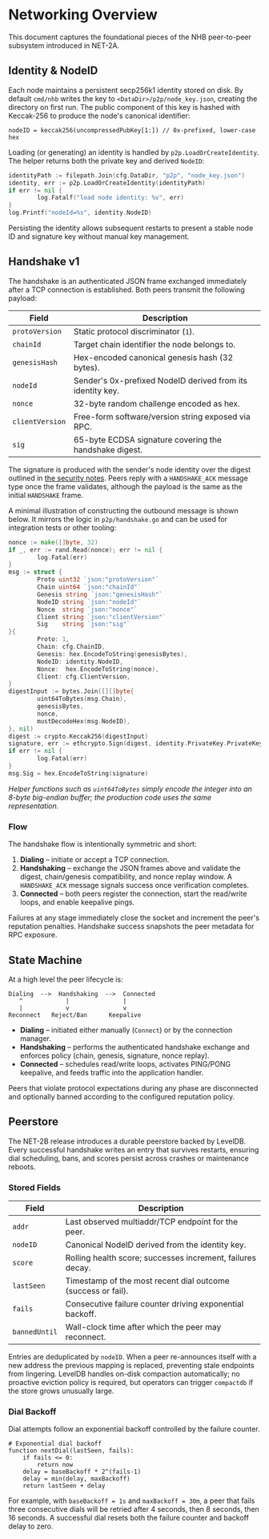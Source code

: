 # Networking Overview

This document captures the foundational pieces of the NHB peer-to-peer
subsystem introduced in NET-2A.

## Identity & NodeID

Each node maintains a persistent secp256k1 identity stored on disk. By default
`cmd/nhb` writes the key to `<DataDir>/p2p/node_key.json`, creating the directory
on first run. The public component of this key is hashed with Keccak-256 to
produce the node's canonical identifier:

```
nodeID = keccak256(uncompressedPubKey[1:]) // 0x-prefixed, lower-case hex
```

Loading (or generating) an identity is handled by `p2p.LoadOrCreateIdentity`. The
helper returns both the private key and derived `NodeID`:

```go
identityPath := filepath.Join(cfg.DataDir, "p2p", "node_key.json")
identity, err := p2p.LoadOrCreateIdentity(identityPath)
if err != nil {
        log.Fatalf("load node identity: %v", err)
}
log.Printf("nodeId=%s", identity.NodeID)
```

Persisting the identity allows subsequent restarts to present a stable node ID
and signature key without manual key management.

## Handshake v1

The handshake is an authenticated JSON frame exchanged immediately after a TCP
connection is established. Both peers transmit the following payload:

| Field | Description |
| ----- | ----------- |
| `protoVersion` | Static protocol discriminator (`1`). |
| `chainId` | Target chain identifier the node belongs to. |
| `genesisHash` | Hex-encoded canonical genesis hash (32 bytes). |
| `nodeId` | Sender's 0x-prefixed NodeID derived from its identity key. |
| `nonce` | 32-byte random challenge encoded as hex. |
| `clientVersion` | Free-form software/version string exposed via RPC. |
| `sig` | 65-byte ECDSA signature covering the handshake digest. |

The signature is produced with the sender's node identity over the digest
outlined in [the security notes](./security.md). Peers reply with a
`HANDSHAKE_ACK` message type once the frame validates, although the payload is
the same as the initial `HANDSHAKE` frame.

A minimal illustration of constructing the outbound message is shown below. It
mirrors the logic in `p2p/handshake.go` and can be used for integration tests or
other tooling:

```go
nonce := make([]byte, 32)
if _, err := rand.Read(nonce); err != nil {
        log.Fatal(err)
}
msg := struct {
        Proto uint32 `json:"protoVersion"`
        Chain uint64 `json:"chainId"`
        Genesis string `json:"genesisHash"`
        NodeID string `json:"nodeId"`
        Nonce  string `json:"nonce"`
        Client string `json:"clientVersion"`
        Sig    string `json:"sig"`
}{
        Proto: 1,
        Chain: cfg.ChainID,
        Genesis: hex.EncodeToString(genesisBytes),
        NodeID: identity.NodeID,
        Nonce:  hex.EncodeToString(nonce),
        Client: cfg.ClientVersion,
}
digestInput := bytes.Join([][]byte{
        uint64ToBytes(msg.Chain),
        genesisBytes,
        nonce,
        mustDecodeHex(msg.NodeID),
}, nil)
digest := crypto.Keccak256(digestInput)
signature, err := ethcrypto.Sign(digest, identity.PrivateKey.PrivateKey)
if err != nil {
        log.Fatal(err)
}
msg.Sig = hex.EncodeToString(signature)
```

*Helper functions such as `uint64ToBytes` simply encode the integer into an
8-byte big-endian buffer; the production code uses the same representation.*

### Flow

The handshake flow is intentionally symmetric and short:

1. **Dialing** – initiate or accept a TCP connection.
2. **Handshaking** – exchange the JSON frames above and validate the digest,
   chain/genesis compatibility, and nonce replay window. A `HANDSHAKE_ACK`
   message signals success once verification completes.
3. **Connected** – both peers register the connection, start the read/write
   loops, and enable keepalive pings.

Failures at any stage immediately close the socket and increment the peer's
reputation penalties. Handshake success snapshots the peer metadata for RPC
exposure.

## State Machine

At a high level the peer lifecycle is:

```
Dialing  -->  Handshaking  -->  Connected
   ^            |               |
   |            v               v
Reconnect   Reject/Ban      Keepalive
```

* **Dialing** – initiated either manually (`Connect`) or by the connection
  manager.
* **Handshaking** – performs the authenticated handshake exchange and enforces
  policy (chain, genesis, signature, nonce replay).
* **Connected** – schedules read/write loops, activates PING/PONG keepalive, and
  feeds traffic into the application handler.

Peers that violate protocol expectations during any phase are disconnected and
optionally banned according to the configured reputation policy.

## Peerstore

The NET-2B release introduces a durable peerstore backed by LevelDB. Every
successful handshake writes an entry that survives restarts, ensuring dial
scheduling, bans, and scores persist across crashes or maintenance reboots.

### Stored Fields

| Field | Description |
| ----- | ----------- |
| `addr` | Last observed multiaddr/TCP endpoint for the peer. |
| `nodeID` | Canonical NodeID derived from the identity key. |
| `score` | Rolling health score; successes increment, failures decay. |
| `lastSeen` | Timestamp of the most recent dial outcome (success or fail). |
| `fails` | Consecutive failure counter driving exponential backoff. |
| `bannedUntil` | Wall-clock time after which the peer may reconnect. |

Entries are deduplicated by `nodeID`. When a peer re-announces itself with a new
address the previous mapping is replaced, preventing stale endpoints from
lingering. LevelDB handles on-disk compaction automatically; no proactive
eviction policy is required, but operators can trigger `compactdb` if the store
grows unusually large.

### Dial Backoff

Dial attempts follow an exponential backoff controlled by the failure counter.

```text
# Exponential dial backoff
function nextDial(lastSeen, fails):
    if fails <= 0:
        return now
    delay = baseBackoff * 2^(fails-1)
    delay = min(delay, maxBackoff)
    return lastSeen + delay
```

For example, with `baseBackoff = 1s` and `maxBackoff = 30m`, a peer that fails
three consecutive dials will be retried after 4 seconds, then 8 seconds, then
16 seconds. A successful dial resets both the failure counter and backoff delay
to zero.
